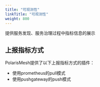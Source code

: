 ```yaml
---
title: "可观测性"
linkTitle: "可观测性"
weight: 800
---
```


提供服务发现、服务治理过程中指标信息的展示

## 上报指标方式

PolarisMesh提供了以下上报指标方式的插件：

- 使用prometheus的pull模式
- 使用pushgateway的push模式

